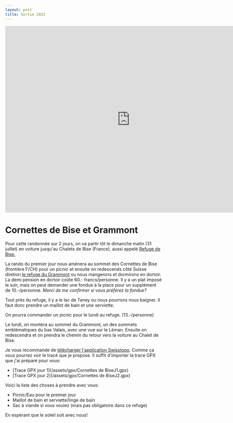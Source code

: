 ```yaml
---
layout: post
title: Sortie 2022
---
```

<iframe src='https://map.geo.admin.ch/embed.html?lang=fr&topic=swisstopo&bgLayer=ch.swisstopo.pixelkarte-farbe&E=2551103.70&N=1134086.11&zoom=6&layers=ch.swisstopo.amtliches-strassenverzeichnis,KML%7C%7Chttps:%2F%2Fpublic.geo.admin.ch%2FX-zbcggpRz-GgyBn6mrj2Q,ch.bav.haltestellen-oev&layers_opacity=0.85,1,1&layers_visibility=false,false,false' width='800' height='600' frameborder='0' style='border:0' allow='geolocation'></iframe>

# Cornettes de Bise et Grammont

Pour cette randonnée sur 2 jours, on va partir tôt le dimanche matin (31 juillet) en voiture jusqu'au Chalets de Bise (France), aussi appelé [Refuge de Bise.](https://www.refuges.info/point/419/refuge-garde/chablais/refuge-de-bise/)

La rando du premier jour nous amènera au sommet des Cornettes de Bise (frontière F/CH) pour un picnic et ensuite on redescends côté Suisse diretion [le refuge du Grammont](http://www.le-grammont.ch) ou nous mangerons et dormirons en dortoir. La demi pension en dortoir coûte 60.- francs/personne. Il y a un plat imposé le soir, mais on peut demander une fondue à la place pour un supplément de 10.-/personne. *Merci de me confirmer si vous préférez la fondue?*

Tout près du refuge, il y a le lac de Taney ou nous pourrons nous baigner. Il faut donc prendre un maillot de bain et une serviette.

On pourra commander un picnic pour le lundi au refuge. (13.-/personne)

Le lundi, on montera au sommet du Grammont, un des sommets emblématiques du bas Valais, avec une vue sur le Léman. Ensuite on redescendra et on prendra le chemin du retour vers la voiture au Chalet de Bise.

Je vous recommande de [télécharger l'application Swisstopo](https://www.swisstopo.admin.ch/fr/cartes-donnees-en-ligne/cartes-geodonnees-en-ligne/swisstopo-app.html). Comme ça vous pourrez voir le tracé que je propose. Il suffit d'importer la trace GPX que j'ai préparé pour vous:

* [Trace GPX jour 1](/assets/gpx/Cornettes de BiseJ1.gpx)
* [Trace GPX jour 2](/assets/gpx/Cornettes de BiseJ2.gpx)

Voici la liste des choses à prendre avec vous:

* Picnic/Eau pour le premier jour
* Maillot de bain et serviette/linge de bain
* Sac à viande si vous voulez (mais pas obligatoire dans ce refuge)

En espérant que le soleil soit avec nous!
